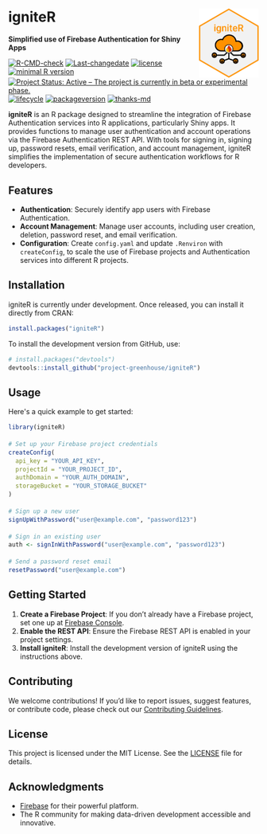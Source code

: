 # igniteR <img src="man/figures/shinyIgniteR_hex_cloud_orange.png" alt="igniteR logo with a cloud and orange background" align="right" width="120"/>

**Simplified use of Firebase Authentication for Shiny Apps**

<!-- badges: start -->

[![R-CMD-check](https://github.com/project-greenhouse/igniteR/actions/workflows/R-CMD-check.yaml/badge.svg)](https://github.com/project-greenhouse/igniteR/actions/workflows/R-CMD-check.yaml)
[![Last-changedate](https://img.shields.io/badge/last%20change-2024--12--27-yellowgreen.svg)](https://github.com/project-greenhouse/igniteR/commits/main)
[![license](https://img.shields.io/badge/license-GPL--3-blue.svg)](https://choosealicense.com/licenses/gpl-3.0/)
[![minimal R version](https://img.shields.io/badge/R%3E%3D-4.1.0-6666ff.svg)](https://cran.r-project.org/)
[![Project Status: Active – The project is currently in beta or experimental phase.](https://www.repostatus.org/badges/latest/active.svg)](https://www.repostatus.org/#active)
[![lifecycle](https://img.shields.io/badge/lifecycle-experimental-orange.svg)](https://www.tidyverse.org/lifecycle/#experimental)
[![packageversion](https://img.shields.io/badge/Package%20version-0.1.0-orange.svg?style=flat-square)](https://github.com/project-greenhouse/igniteR/commits/main)
[![thanks-md](https://img.shields.io/badge/THANKS-md-ff69b4.svg)](THANKS.md)

<!-- badges: end -->

**igniteR** is an R package designed to streamline the integration of Firebase Authentication services into R applications, particularly Shiny apps. It provides functions to manage user authentication and account operations via the Firebase Authentication REST API. With tools for signing in, signing up, password resets, email verification, and account management, igniteR simplifies the implementation of secure authentication workflows for R developers.

## Features

- **Authentication**: Securely identify app users with Firebase Authentication.
- **Account Management**: Manage user accounts, including user creation, deletion, password reset, and email verification.
- **Configuration**: Create `config.yaml` and update `.Renviron` with `createConfig`, to scale the use of Firebase projects and Authentication services into different R projects.

## Installation

igniteR is currently under development. Once released, you can install it directly from CRAN:

```R
install.packages("igniteR")
```

To install the development version from GitHub, use:

```R
# install.packages("devtools")
devtools::install_github("project-greenhouse/igniteR")
```

## Usage

Here's a quick example to get started:

```R
library(igniteR)

# Set up your Firebase project credentials
createConfig(
  api_key = "YOUR_API_KEY",
  projectId = "YOUR_PROJECT_ID",
  authDomain = "YOUR_AUTH_DOMAIN",
  storageBucket = "YOUR_STORAGE_BUCKET"
)

# Sign up a new user
signUpWithPassword("user@example.com", "password123")

# Sign in an existing user
auth <- signInWithPassword("user@example.com", "password123")

# Send a password reset email
resetPassword("user@example.com")
```

## Getting Started

1. **Create a Firebase Project**: If you don’t already have a Firebase project, set one up at [Firebase Console](https://console.firebase.google.com/).
2. **Enable the REST API**: Ensure the Firebase REST API is enabled in your project settings.
3. **Install igniteR**: Install the development version of igniteR using the instructions above.

## Contributing

We welcome contributions! If you’d like to report issues, suggest features, or contribute code, please check out our [Contributing Guidelines](CONTRIBUTING.md).

## License

This project is licensed under the MIT License. See the [LICENSE](LICENSE) file for details.

## Acknowledgments

- [Firebase](https://firebase.google.com/) for their powerful platform.
- The R community for making data-driven development accessible and innovative.
